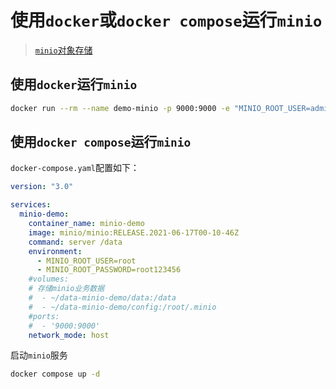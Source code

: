 # 使用`docker`或`docker compose`运行`minio`

>[`minio`对象存储](http://docs.minio.org.cn/docs/master/minio-docker-quickstart-guide)

## 使用`docker`运行`minio`

```bash
docker run --rm --name demo-minio -p 9000:9000 -e "MINIO_ROOT_USER=admin" -e "MINIO_ROOT_PASSWORD=admin123456" minio/minio:RELEASE.2021-06-17T00-10-46Z server /data
```

## 使用`docker compose`运行`minio`

`docker-compose.yaml`配置如下：

```yaml
version: "3.0"

services:
  minio-demo:
    container_name: minio-demo
    image: minio/minio:RELEASE.2021-06-17T00-10-46Z
    command: server /data
    environment:
      - MINIO_ROOT_USER=root
      - MINIO_ROOT_PASSWORD=root123456
    #volumes:
    # 存储minio业务数据
    #  - ~/data-minio-demo/data:/data
    #  - ~/data-minio-demo/config:/root/.minio
    #ports:
    #  - '9000:9000'
    network_mode: host
```

启动`minio`服务

```bash
docker compose up -d
```

